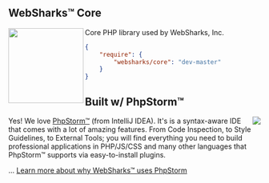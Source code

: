 ## WebSharks™ Core

<img src="https://cdn.websharks-inc.com/websharks/uploads/2013/11/sharks-logo.png" width="150" align="left" />

Core PHP library used by WebSharks, Inc.

```json
{
    "require": {
        "websharks/core": "dev-master"
    }
}
```

## Built w/ PhpStorm™

<img src="https://www.jetbrains.com/phpstorm/documentation/docs/logo_phpstorm.png" align="right" />

Yes! We love [PhpStorm™](https://www.jetbrains.com/phpstorm/) (from IntelliJ IDEA). It's is a syntax-aware IDE that comes with a lot of amazing features. From Code Inspection, to Style Guidelines, to External Tools; you will find everything you need to build professional applications in PHP/JS/CSS and many other languages that PhpStorm™ supports via easy-to-install plugins.

... [Learn more about why WebSharks™ uses PhpStorm](http://www.websharks-inc.com/post/phpstorm/)
